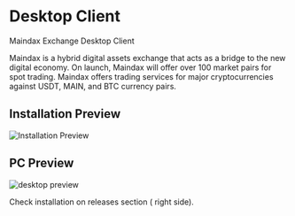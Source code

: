 # Desktop Client
Maindax Exchange Desktop Client

Maindax is a hybrid digital assets exchange that acts as a bridge to the new digital economy. On launch, Maindax will offer over 100 market pairs for spot trading. Maindax offers trading services for major cryptocurrencies against USDT, MAIN, and BTC currency pairs.

## Installation Preview

![Installation Preview](Dragster.jpg)

## PC Preview
![desktop preview](Dragster.jpg)

Check installation on releases section ( right side).
